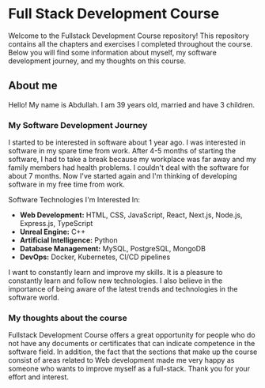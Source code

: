 # Full Stack Development Course

Welcome to the Fullstack Development Course repository! This repository contains all the chapters and exercises I completed throughout the course. Below you will find some information about myself, my software development journey, and my thoughts on this course.

## About me

Hello! My name is Abdullah. I am 39 years old, married and have 3 children. 

### My Software Development Journey

I started to be interested in software about 1 year ago. I was interested in software in my spare time from work. After 4-5 months of starting the software, I had to take a break because my workplace was far away and my family members had health problems. I couldn't deal with the software for about 7 months. Now I've started again and I'm thinking of developing software in my free time from work.

Software Technologies I'm Interested In:

- **Web Development:** HTML, CSS, JavaScript, React, Next.js, Node.js, Express.js, TypeScript
- **Unreal Engine:** C++
- **Artificial Intelligence:** Python
- **Database Management:** MySQL, PostgreSQL, MongoDB
- **DevOps:** Docker, Kubernetes, CI/CD pipelines

I want to constantly learn and improve my skills. It is a pleasure to constantly learn and follow new technologies. I also believe in the importance of being aware of the latest trends and technologies in the software world.

### My thoughts about the course

Fullstack Development Course offers a great opportunity for people who do not have any documents or certificates that can indicate competence in the software field. In addition, the fact that the sections that make up the course consist of areas related to Web development made me very happy as someone who wants to improve myself as a full-stack. Thank you for your effort and interest.
